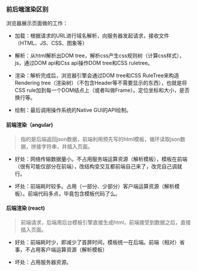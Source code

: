 ### 前后端渲染区别

浏览器展示页面做的工作：

* 加载：根据请求的URL进行域名解析，向服务器发起请求，接收文件（HTML、JS、CSS、图象等）

* 解析：从html解析出DOM tree，解析css产生css规则树（计算css样式），js，通过DOM api和Css api操作DOM tree和CSS ruletree。

* 渲染：解析完成后，浏览器引擎会通过DOM tree和CSS RuleTree来构造Rendering tree（渲染树）（不包含Header等不需要显示的东西），也就是将CSS rule加到每一个DOM结点上（或者叫做Frame）。定位坐标和大小，是否换行等。

* 绘制：最后调用操作系统的Native GUI的API绘制。

#### 前端渲染（angular)

> 指的是后端返回json数据，前端利用预先写的html模板，循环读取json数据，拼接字符串，并插入页面。

- 好处：网络传输数据量小。不占用服务端运算资源（解析模板），模板在前端（很有可能仅部分在前端），改结构变交互都前端自己来了，改完自己调就行。

- 坏处：前端耗时较多。占用（一部分、少部分）客户端运算资源（解析模板）。前端代码多点，毕竟包含模板代码了么。


#### 后端渲染 (react)

> 前端请求，后端用后台模板引擎直接生成html，前端接受到数据之后，直接插入页面。

- 好处：前端耗时少，即减少了首屏时间，模板统一在后端。前端（相对）省事，不占用客户端运算资源（解析模板）

- 坏处：占用服务器资源。